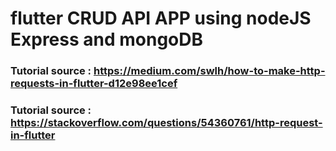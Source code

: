 # flutter CRUD API APP using nodeJS Express and mongoDB

### Tutorial source : https://medium.com/swlh/how-to-make-http-requests-in-flutter-d12e98ee1cef
### Tutorial source : https://stackoverflow.com/questions/54360761/http-request-in-flutter